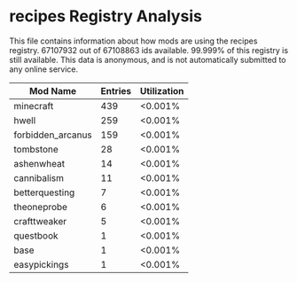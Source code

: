 # recipes Registry Analysis

This file contains information about how mods are using the recipes registry.
67107932 out of 67108863 ids available. 99.999% of this registry is still
available. This data is anonymous, and is not automatically submitted to any
online service.


| Mod Name          | Entries | Utilization |
|-------------------|---------|-------------|
| minecraft         | 439     | <0.001%     |
| hwell             | 259     | <0.001%     |
| forbidden_arcanus | 159     | <0.001%     |
| tombstone         | 28      | <0.001%     |
| ashenwheat        | 14      | <0.001%     |
| cannibalism       | 11      | <0.001%     |
| betterquesting    | 7       | <0.001%     |
| theoneprobe       | 6       | <0.001%     |
| crafttweaker      | 5       | <0.001%     |
| questbook         | 1       | <0.001%     |
| base              | 1       | <0.001%     |
| easypickings      | 1       | <0.001%     |
